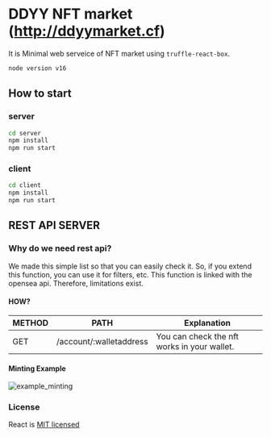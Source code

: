 # DDYY NFT market (http://ddyymarket.cf)


It is Minimal web serveice of NFT market using `truffle-react-box`.

```bash
node version v16
```

## How to start

### server
```bash
cd server
npm install
npm run start
```

### client
```bash
cd client
npm install
npm run start
```


## REST API SERVER

### Why do we need rest api?

We made this simple list so that you can easily check it. So, if you extend this function, you can use it for filters, etc. This function is linked with the opensea api. Therefore, limitations exist.


#### HOW?

|METHOD|PATH|Explanation| 
|----|---|---|
|GET|/account/:walletaddress|You can check the nft works in your wallet.|


#### Minting Example

![example_minting](https://user-images.githubusercontent.com/96492567/163756982-b9c4dc40-5ec5-49e5-a185-76172260787b.gif)



### License
React is [MIT licensed](./LICENSE)
